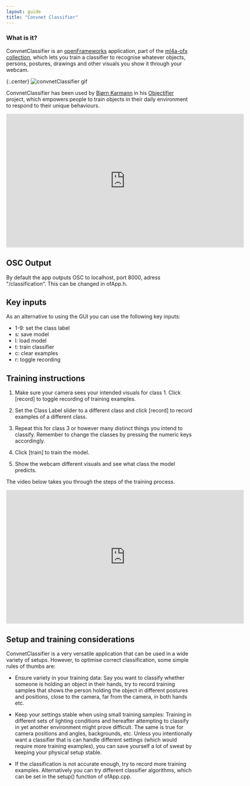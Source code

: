 ```yaml
---
layout: guide
title: "Convnet Classifier"
---
```

### What is it?

ConvnetClassifier is an [openFrameworks](http://www.openframeworks.cc) application, part of the [ml4a-ofx collection](https://github.com/ml4a/ml4a-ofx/), which lets you train a classifier to recognise whatever objects, persons, postures, drawings and other visuals you show it through your webcam. 

{:.center}
![convnetClassifier gif](http://andreasrefsgaard.dk/wp-content/uploads/2017/04/ConvnetClassifier.gif)

ConvnetClassifier has been used by [Bjørn Karmann](http://bjoernkarmann.dk/) in his [Objectifier](http://bjoernkarmann.dk/objectifier) project, which empowers people to train objects in their daily environment to respond to their unique behaviours.

<center>
<iframe src="https://player.vimeo.com/video/195086230" width="640" height="360" frameborder="0" webkitallowfullscreen mozallowfullscreen allowfullscreen></iframe>
</center>


## OSC Output
By default the app outputs OSC to localhost, port 8000, adress "/classification". This can be changed in ofApp.h.


## Key inputs
As an alternative to using the GUI you can use the following key inputs:

* 1-9: set the class label
* s: save model
* l: load model
* t: train classifier
* c: clear examples
* r: toggle recording


## Training instructions

1. Make sure your camera sees your intended visuals for class 1. Click [record] to toggle recording of training examples.

2. Set the Class Label slider to a different class and click [record] to record examples of a different class.

3. Repeat this for class 3 or however many distinct things you intend to classify. Remember to change the classes by pressing the numeric keys accordingly. 

4. Click [train] to train the model.

5. Show the webcam different visuals and see what class the model predicts.

The video below takes you through the steps of the training process.

<center>
<iframe src="https://player.vimeo.com/video/213055485" width="640" height="360" frameborder="0" webkitallowfullscreen mozallowfullscreen allowfullscreen></iframe>
</center>


## Setup and training considerations
ConvnetClassifier is a very versatile application that can be used in a wide variety of setups. However, to optimise correct classification, some simple rules of thumbs are:

* Ensure variety in your training data: Say you want to classify whether someone is holding an object in their hands, try to record training samples that shows the person holding the object in different postures and positions, close to the camera, far from the camera, in both hands etc. 

* Keep your settings stable when using small training samples: Training in different sets of lighting conditions and hereafter attempting to classify in yet another environment might prove difficult. The same is true for camera positions and angles, backgrounds, etc. Unless you intentionally want a classifier that is can handle different settings (which would require more training examples), you can save yourself a lot of sweat by keeping your physical setup stable. 

* If the classification is not accurate enough, try to record more training examples. Alternatively you can try different classifier algorithms, which can be set in the setup() function of ofApp.cpp.
